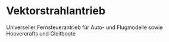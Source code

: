 # Vektorstrahlantrieb
Universeller Fernsteuerantrieb für Auto- und Flugmodelle sowie Hoovercrafts und Gleitboote
